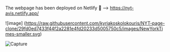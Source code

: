 The webpage has been deployed on Netlify 🔗 --> https://nyt-avis.netlify.app/

![image] (https://raw.githubusercontent.com/kyriakoskolokouris/NYT-page-clone/29fd0ed7433f44f2a2281e4fd20233d5005750c5/images/NewYorkTimes-smaller.svg)

 ![Capture](https://user-images.githubusercontent.com/43856395/115306729-e7a9b500-a170-11eb-9df9-611aed9528b1.JPG)
